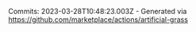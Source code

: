 Commits: 2023-03-28T10:48:23.003Z - Generated via https://github.com/marketplace/actions/artificial-grass
<br>
